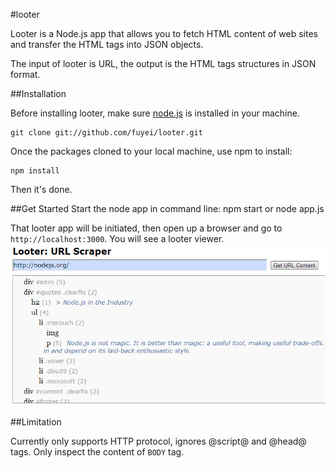 #looter

Looter is a Node.js app that allows you to fetch HTML content of web sites and transfer the HTML tags into JSON objects.

The input of looter is URL, the output is the HTML tags structures in JSON format.

##Installation

Before installing looter, make sure [node.js](http://nodejs.org/) is installed in your machine.

    git clone git://github.com/fuyei/looter.git
    
Once the packages cloned to your local machine, use npm to install:

    npm install
    
Then it's done.


##Get Started
Start the node app in command line:
  npm start
or 
  node app.js

That looter app will be initiated, then open up a browser and go to `http://localhost:3000`. You will see a looter viewer.
![Alt text](/public/images/viewer.PNG "Looter viewer")

##Limitation

Currently only supports HTTP protocol, ignores @script@ and @head@ tags. Only inspect the content of `BODY` tag. 

